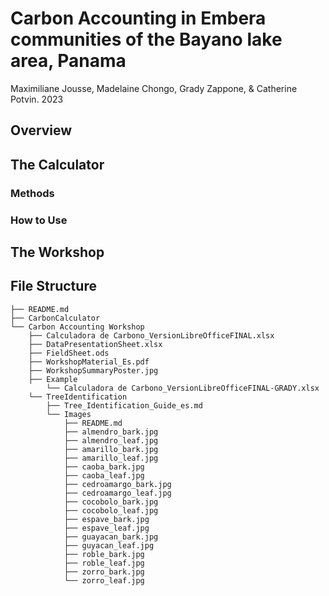 # Carbon Accounting in Embera communities of the Bayano lake area, Panama 
Maximiliane Jousse, Madelaine Chongo, Grady Zappone, & Catherine Potvin.
2023

## Overview

## The Calculator
### Methods

### How to Use

## The Workshop

## File Structure
```
├── README.md
├── CarbonCalculator
└── Carbon Accounting Workshop
    ├── Calculadora de Carbono_VersionLibreOfficeFINAL.xlsx
    ├── DataPresentationSheet.xlsx
    ├── FieldSheet.ods
    ├── WorkshopMaterial_Es.pdf
    ├── WorkshopSummaryPoster.jpg
    ├── Example
        └── Calculadora de Carbono_VersionLibreOfficeFINAL-GRADY.xlsx
    └── TreeIdentification
        ├── Tree_Identification_Guide_es.md
        └── Images
            ├── README.md
            ├── almendro_bark.jpg
            ├── almendro_leaf.jpg
            ├── amarillo_bark.jpg
            ├── amarillo_leaf.jpg
            ├── caoba_bark.jpg
            ├── caoba_leaf.jpg
            ├── cedroamargo_bark.jpg
            ├── cedroamargo_leaf.jpg
            ├── cocobolo_bark.jpg
            ├── cocobolo_leaf.jpg
            ├── espave_bark.jpg
            ├── espave_leaf.jpg
            ├── guayacan_bark.jpg
            ├── guyacan_leaf.jpg
            ├── roble_bark.jpg
            ├── roble_leaf.jpg
            ├── zorro_bark.jpg
            └── zorro_leaf.jpg
```
